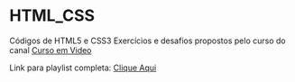 # HTML_CSS
Códigos de HTML5 e CSS3
Exercícios e desafios propostos pelo curso do canal [Curso em Video](https://www.youtube.com/c/CursoemV%C3%ADdeo/featured) 

Link para playlist completa: [Clique Aqui](https://www.youtube.com/playlist?list=PLHz_AreHm4dkZ9-atkcmcBaMZdmLHft8n)
